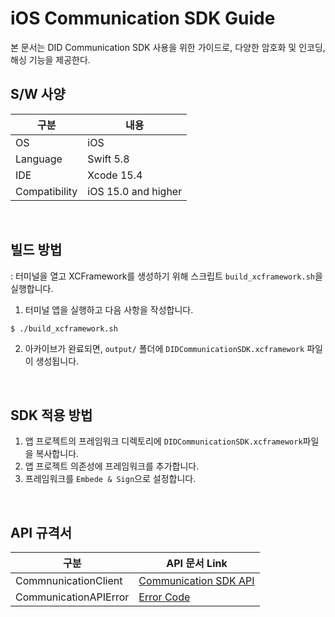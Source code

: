 # iOS Communication SDK Guide
본 문서는 DID Communication SDK 사용을 위한 가이드로, 다양한 암호화 및 인코딩, 해싱 기능을 제공한다.


## S/W 사양
| 구분           | 내용                       |
|---------------|---------------------------|
| OS            | iOS                       |
| Language      | Swift 5.8                 |
| IDE           | Xcode 15.4                |
| Compatibility | iOS 15.0 and higher       |

<br>

## 빌드 방법
: 터미널을 열고 XCFramework를 생성하기 위해 스크립트 `build_xcframework.sh`을 실행합니다.
1. 터미널 앱을 실행하고 다음 사항을 작성합니다. 
```bash
$ ./build_xcframework.sh
```
2. 아카이브가 완료되면, `output/` 폴더에 `DIDCommunicationSDK.xcframework` 파일이 생성됩니다.
<br>


## SDK 적용 방법
1. 앱 프로젝트의 프레임워크 디렉토리에 `DIDCommunicationSDK.xcframework`파일을 복사합니다.
2. 앱 프로젝트 의존성에 프레임워크를 추가합니다.
3. 프레임워크를 `Embede & Sign`으로 설정합니다.

<br>

## API 규격서
| 구분                    | API 문서 Link                                                                    |
|------------------------|---------------------------------------------------------------------------------|
| CommnunicationClient   | [Communication SDK API](docs/api/did-communication-sdk-ios/Communication_ko.md) |
| CommunicationAPIError  | [Error Code](docs/api/did-communication-sdk-ios/CommunicationError.md)          |



